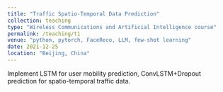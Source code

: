 ```yaml
---
title: "Traffic Spatio-Temporal Data Prediction"
collection: teaching
type: "Wireless Communications and Artificial Intelligence course"
permalink: /teaching/t1
venue: "python, pytorch, FaceReco, LLM, few-shot learning"
date: 2021-12-25
location: "Beijing, China"
---
```


Implement LSTM for user mobility prediction, ConvLSTM+Dropout prediction for spatio-temporal traffic data.

